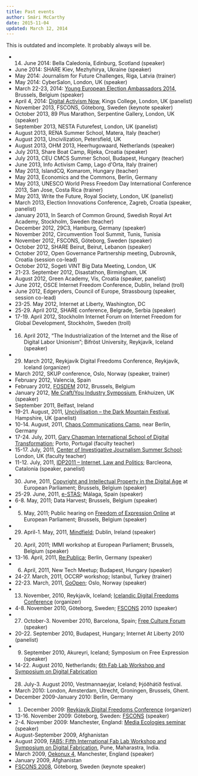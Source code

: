 ```yaml
---
title: Past events
author: Smári McCarthy
date: 2015-11-04
updated: March 12, 2014
---
```


This is outdated and incomplete. It probably always will be.

*   14. June 2014: Bella Caledonia, Edinburg, Scotland (speaker)
*   June 2014: SHARE Kiev, Mezhyhirya, Ukraine (speaker)
*   May 2014: Journalism for Future Challenges, Riga, Latvia (trainer)
*   May 2014: CyberSalon, London, UK (speaker)
*   March 22-23, 2014: [Young European Election Ambassadors 2014][24], Brussels, Belgium (speaker)
*   April 4, 2014: [Digital Activism Now][25], Kings College, London, UK (panelist)
*   November 2013, FSCONS, Göteborg, Sweden (keynote speaker)
*   October 2013, 89 Plus Marathon, Serpentine Gallery, London, UK (speaker)
*   September 2013, NESTA Futurefest, London, UK (panelist)
*   August 2013, RENA Summer School, Matera, Italy (teacher)
*   August 2013, Uncivilization, Petersfield, UK
*   August 2013, OHM 2013, Heerhugowaard, Netherlands (speaker)
*   July 2013, Share Boat Camp, Rijeka, Croatia (speaker)
*   July 2013, CEU CMCS Summer School, Budapest, Hungary (teacher)
*   June 2013, Info Activism Camp, Lago d'Orta, Italy (trainer)
*   May 2013, IslandCQ, Komarom, Hungary (teacher)
*   May 2013, Economics and the Commons, Berlin, Germany
*   May 2013, UNESCO World Press Freedom Day International Conference 2013, San Jose, Costa Rica (trainer)
*   May 2013, Write the Future, Royal Society, London, UK (panelist)
*   March 2013, Election Innovations Conference, Zagreb, Croatia (speaker, panelist)
*   January 2013, In Search of Common Ground, Swedish Royal Art Academy, Stockholm, Sweden (teacher)
*   December 2012, 29C3, Hamburg, Germany (speaker)
*   November 2012, Circumvention Tool Summit, Tunis, Tunisia
*   November 2012, FSCONS, Göteborg, Sweden (speaker)
*   October 2012, SHARE Beirut, Beirut, Lebanon (speaker)
*   October 2012, Open Governance Partnership meeting, Dubrovnik, Croatia (session co-lead)
*   October 2012, Sogeti VINT Big Data Meeting, London, UK
*   21-23. September 2012, Disastathon, Birmingham, UK
*   August 2012, Green Academy, Vis, Croatia (speaker, panelist)
*   June 2012, OSCE Internet Freedom Conference, Dublin, Ireland (troll)
*   June 2012, Edgeryders, Council of Europe, Strassbourg (speaker, session co-lead)
*   23-25. May 2012, Internet at Liberty, Washington, DC
*   25-29. April 2012, SHARE conference, Belgrade, Serbia (speaker)
*   17-19. April 2012, Stockholm Internet Forum on Internet Freedom for Global Development, Stockholm, Sweden (troll)
*   16. April 2012, &#8220;The Industrialization of the Internet and the Rise of Digital Labor Unionism&#8221;; Bifröst University, Reykjavík, Iceland (speaker)
*   29. March 2012, Reykjavík Digital Freedoms Conference, Reykjavík, Iceland (organizer)
*   March 2012, SKUP conference, Oslo, Norway (speaker, trainer)
*   February 2012, Valencia, Spain
*   February 2012, [FOSDEM][2] 2012, Brussels, Belgium
*   January 2012, [Me Craft/You Industry Symposium][3], Enkhuizen, UK (speaker)
*   September 2011, Belfast, Ireland
*   19-21. August, 2011, [Uncivilisation &#8211; the Dark Mountain Festival][4], Hampshire, UK (panelist)
*   10-14. August, 2011, [Chaos Communications Camp][5], near Berlin, Germany
*   17-24. July, 2011, [Gary Chapman International School of Digital Transformation][6]; Porto, Portugal (faculty teacher)
*   15-17. July, 2011, [Center of Investigative Journalism Summer School][7]; London, UK (faculty teacher)
*   11-12. July, 2011, [IDP2011 &#8211; Internet, Law and Politics][8]; Barcleona, Catalonia (speaker, panelist)
*   30. June, 2011, [Copyright and Intellectual Property in the Digital Age][9] at European Parliament; Brussels, Belgium (speaker)
*   25-29. June, 2011, [e-STAS][10]; Málaga, Spain (speaker)
*   6-8. May, 2011; Data Harvest; Brussels, Belgium (speaker)
*   5. May, 2011; Public hearing on [Freedom of Expression Online][11] at European Parliament; Brussels, Belgium (speaker)
*   29. April-1. May, 2011, [Mindfield][12]; Dublin, Ireland (speaker)
*   20. April, 2011; IMMI workshop at European Parliament; Brussels, Belgium (speaker)
*   13-16. April, 2011, [Re:Publica][13]; Berlin, Germany (speaker)
*   6. April, 2011, New Tech Meetup; Budapest, Hungary (speaker)
*   24-27. March, 2011, OCCRP workshop; Istanbul, Turkey (trainer)
*   22-23. March, 2011, [GoOpen][14]; Oslo, Norway (speaker)
*   13. November, 2010, Reykjavík, Iceland; [Icelandic Digital Freedoms Conference][15] (organizer)
*   [][15]4-8. November 2010, Göteborg, Sweden; [FSCONS][16] 2010 (speaker)
*   27. October-3. November 2010, Barcelona, Spain; [Free Culture Forum][17] (speaker)
*   [][17]20-22. September 2010, Budapest, Hungary; Internet At Liberty 2010 (panelist)
*   9. September 2010, Akureyri, Iceland; Symposium on Free Expression (speaker)
*   14-22. August 2010, Netherlands; [6th Fab Lab Workshop and Symposium on Digital Fabrication][18]
*   28. July-3. August 2010, Vestmannaeyjar, Iceland; Þjóðhátíð festival.
*   March 2010: London, Amsterdam, Utrecht, Groningen, Brussels, Ghent.
*   December 2009-January 2010: Berlin, Germany
*   1. December 2009: [Reykjavík Digital Freedoms Conference][15] (organizer)
*   [][15]13-16. November 2009: Göteborg, Sweden: [FSCONS][16] (speaker)
*   [][16]2-4. November 2009: Manchester, England: [Media Ecologies seminar][19] (speaker)
*   [][19]August-September 2009, Afghanistan
*   August 2009, [FAB5: Fifth International Fab Lab Workshop and Symposium on Digital Fabrication][20], Pune, Maharastra, India.
*   March 2009, [Oekonux 4][21], Manchester, England (speaker)
*   January 2009, Afghanistan
*   [FSCONS 2008][22], Göteborg, Sweden (keynote speaker)


 [2]: http://www.fosdem.org
 [3]: http://www.premsela.nl
 [4]: http://uncivilisation.co.uk
 [5]: http://events.ccc.de/2010/08/10/chaos-communication-camp-2011/
 [6]: http://digitaltransformationschool.org
 [7]: http://summerschools.tcij.org/pages/about_summerschool2011.htm
 [8]: http://edcp.uoc.edu/symposia/lang/en/idp2011/
 [9]: http://www.socialistsanddemocrats.eu/gpes/public/detail.htm?id=135847&section=GRA&category=CAEV&startpos=3&topicid=-1&request_locale=EN
 [10]: http://e-stas.org/
 [11]: www.greens-efa.eu/freedom-of-expression-online-3585.html
 [12]: http://mindfield.ie
 [13]: http://re-publica.de/11/
 [14]: http://goopen.no
 [15]: http://www.fsfi.is
 [16]: http://www.fscons.org
 [17]: http://www.fcforum.net
 [18]: http://www.fab6.nl
 [19]: http://www.espach.salford.ac.uk/sssi/p2p/
 [20]: http://cba.mit.edu/events/09.08.FAB5/
 [21]: http://www.oekonux.org/
 [22]: http://www.fscons.org/
 [23]: http://www.world66.com/myworld66/visitedCountries/worldmap?visited=USATDKFIISIENLNOSISEUKAFINDEBEPLPTESHUSKCZTRFR
 [24]: http://yeea2014.eu/
 [25]: http://www.kcl.ac.uk/aboutkings/worldwide/initiatives/global/nas/news-and-events/events/eventrecords/Digital-Activism-Now-Information-Politics,-Digital-Culture-and-Global-Protest-Movements.aspx
